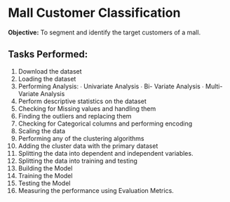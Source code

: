 # Mall Customer Classification

**Objective:** To segment and identify the target customers of a mall.

## **Tasks Performed:**
1. Download the dataset
2. Loading the dataset 
3. Performing Analysis:
∙ Univariate Analysis
∙ Bi- Variate Analysis
∙ Multi-Variate Analysis
4. Perform descriptive statistics on the dataset
5. Checking for Missing values and handling them
6. Finding the outliers and replacing them 
7. Checking for Categorical columns and performing encoding
8. Scaling the data
9. Performing any of the clustering algorithms
10.  Adding the cluster data with the primary dataset
11. Splitting the data into dependent and independent
variables.
12. Splitting the data into training and testing
13. Building the Model
14. Training the Model
15. Testing the Model
16. Measuring the performance using Evaluation Metrics.
